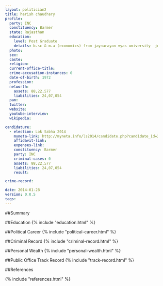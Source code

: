 ```yaml
---
layout: politician2
title: harish chaudhary
profile: 
  party: INC
  constituency: Barmer
  state: Rajasthan
  education: 
    level: Post Graduate
    details: b.sc & m.a (economics) from jaynarayan vyas university  jodhpur in the year (1990 1992)
  photo: 
  sex: 
  caste: 
  religion: 
  current-office-title: 
  crime-accusation-instances: 0
  date-of-birth: 1972
  profession: 
  networth: 
    assets: 88,22,577
    liabilities: 24,07,054
  pan: 
  twitter: 
  website: 
  youtube-interview: 
  wikipedia: 

candidature: 
  - election: Lok Sabha 2014
    myneta-link: http://myneta.info/ls2014/candidate.php?candidate_id=2473
    affidavit-link: 
    expenses-link: 
    constituency: Barmer 
    party: INC
    criminal-cases: 0
    assets: 88,22,577
    liabilities: 24,07,054
    result:  

crime-record: 

date: 2014-01-28
version: 0.0.5
tags: 
---
```

##Summary


##Education
{% include "education.html" %}


##Political Career
{% include "political-career.html" %}


##Criminal Record
{% include "criminal-record.html" %}


##Personal Wealth
{% include "personal-wealth.html" %}


##Public Office Track Record
{% include "track-record.html" %}


##References


{% include "references.html" %}